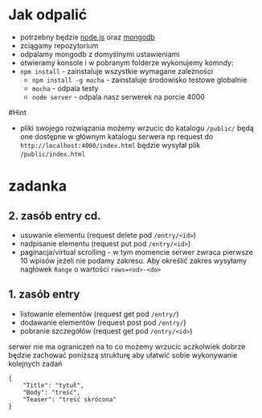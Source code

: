 # Jak odpalić

 - potrzebny będzie [node.js](http://nodejs.org/download/) oraz [mongodb](http://www.mongodb.org/downloads)
 - zciągamy repozytorium
 - odpalamy mongodb z domyślnymi ustawieniami
 - otwieramy konsole i w pobranym folderze wykonujemy komndy:
  - `npm install` - zainstaluje wszystkie wymagane zależności
	- `npm install -g mocha` - zainstaluje środowisko testowe globalnie
	- `mocha` - odpala testy
	- `node server` - odpala nasz serwerek na porcie 4000

#Hint
 - pliki swojego rozwiązania możemy wrzucic do katalogu `/public/` będą one dostępne w głównym katalogu serwera np request do `http://localhost:4000/index.html` będzie wysyłał plik `/public/index.html`

# zadanka
## 2. zasób entry cd.
 - usuwanie elementu (request delete pod `/entry/<id>`)
 - nadpisanie elementu (request put pod `/entry/<id>`)
 - paginacja/virtual scrolling - w tym momencie serwer zwraca pierwsze 10 wpisów jeżeli nie podamy zakresu. Aby określić zakres wysyłamy nagłówek `Range` o wartości `rows=<od>-<do>`


## 1. zasób entry
 - listowanie elementów (request get pod `/entry/`)
 - dodawanie elementów (request post pod `/entry/`)
 - pobranie szczegółów (request get pod `/entry/<id>`)

serwer nie ma ograniczeń na to co możemy wrzucic aczkolwiek dobrze będzie zachować poniższą strukturę aby ułatwić sobie wykonywanie kolejnych zadań

	{
		"Title": "tytuł",
		"Body": "treść",
		"Teaser": "treść skrócona"
	}